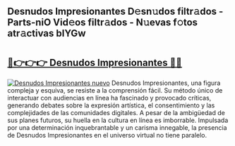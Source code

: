## Desnudos Impresionantes D𝚎sn𝚞dos filtr𝚊dos - Parts-niO Vid𝚎os filtr𝚊dos - N𝚞evas f𝚘tos atr𝚊ctivas bIYGw

# <h2><a href="http://mb40yfm.tromn.icu/?c=Desnudos+Impresionantes">🔗👉👉👉 Desnudos Impresionantes 🔗🔗</a></h2>

[![Desnudos Impresionantes nuevo](https://i.imgur.com/pEAQMta.gif)](http://mb40yfm.tromn.icu/?c=Desnudos+Impresionantes)
Desnudos Impresionantes, una figura compleja y esquiva, se resiste a la comprensión fácil. Su método único de interactuar con audiencias en línea ha fascinado y provocado críticas, generando debates sobre la expresión artística, el consentimiento y las complejidades de las comunidades digitales. A pesar de la ambigüedad de sus planes futuros, su huella en la cultura en línea es imborrable. Impulsada por una determinación inquebrantable y un carisma innegable, la presencia de Desnudos Impresionantes en el universo virtual no tiene paralelo.
